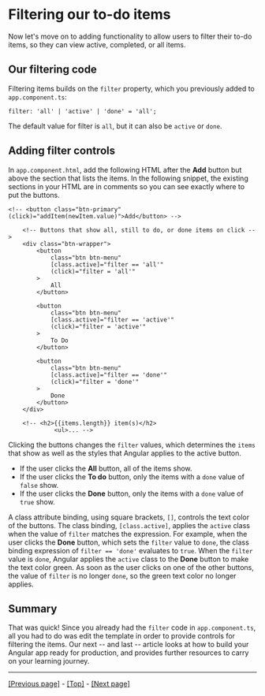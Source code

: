 # Filtering our to-do items

Now let's move on to adding functionality to allow users to filter their to-do items, so they can view active, completed, or all items.

## Our filtering code

Filtering items builds on the `filter` property, which you previously added to `app.component.ts`:
```
filter: 'all' | 'active' | 'done' = 'all';
```
The default value for filter is `all`, but it can also be `active` or `done`.

## Adding filter controls

In `app.component.html`, add the following HTML after the **Add** button but above the section that lists the items. In the following snippet, the existing sections in your HTML are in comments so you can see exactly where to put the buttons.
```
<!-- <button class="btn-primary" (click)="addItem(newItem.value)">Add</button> -->

    <!-- Buttons that show all, still to do, or done items on click -->
    <div class="btn-wrapper">
        <button
            class="btn btn-menu"
            [class.active]="filter == 'all'"
            (click)="filter = 'all'"
        >
            All
        </button>

        <button
            class="btn btn-menu"
            [class.active]="filter == 'active'"
            (click)="filter = 'active'"
        >
            To Do
        </button>

        <button
            class="btn btn-menu"
            [class.active]="filter == 'done'"
            (click)="filter = 'done'"
        >
            Done
        </button>
    </div>

    <!-- <h2>{{items.length}} item(s)</h2>
             <ul>... -->
```
Clicking the buttons changes the `filter` values, which determines the `items` that show as well as the styles that Angular applies to the active button.

* If the user clicks the **All** button, all of the items show.
* If the user clicks the **To do** button, only the items with a `done` value of `false` show.
* If the user clicks the **Done** button, only the items with a `done` value of `true` show.

A class attribute binding, using square brackets, `[]`, controls the text color of the buttons. The class binding, `[class.active]`, applies the `active` class when the value of `filter` matches the expression. For example, when the user clicks the **Done** button, which sets the `filter` value to `done`, the class binding expression of `filter == 'done'` evaluates to `true`. When the `filter` value is `done`, Angular applies the `active` class to the **Done** button to make the text color green. As soon as the user clicks on one of the other buttons, the value of `filter` is no longer `done`, so the green text color no longer applies.

## Summary

That was quick! Since you already had the `filter` code in `app.component.ts`, all you had to do was edit the template in order to provide controls for filtering the items. Our next -- and last -- article looks at how to build your Angular app ready for production, and provides further resources to carry on your learning journey.

<hr>

[[Previous page]](https://github.com/AndrewSRea/My_Learning_Port/tree/main/JavaScript/Tools_and_Testing/Client-side_Frameworks/Angular/Creating_Item_Component#creating-an-item-component) - [[Top]](https://github.com/AndrewSRea/My_Learning_Port/tree/main/JavaScript/Tools_and_Testing/Client-side_Frameworks/Angular/Filtering_To-Do_Items#filtering-our-to-do-items) - [[Next page]]()